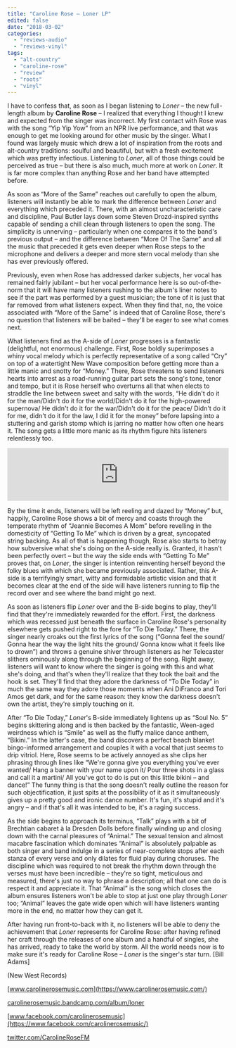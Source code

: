 ```yaml
---
title: "Caroline Rose – Loner LP"
edited: false
date: "2018-03-02"
categories:
  - "reviews-audio"
  - "reviews-vinyl"
tags:
  - "alt-country"
  - "caroline-rose"
  - "review"
  - "roots"
  - "vinyl"
---
```


I have to confess that, as soon as I began listening to _Loner_ – the new full-length album by **Caroline Rose** – I realized that everything I thought I knew and expected from the singer was incorrect. My first contact with Rose was with the song “Yip Yip Yow” from an NPR live performance, and that was enough to get me looking around for other music by the singer. What I found was largely music which drew a lot of inspiration from the roots and alt-country traditions: soulful and beautiful, but with a fresh excitement which was pretty infectious. Listening to _Loner_, all of those things could be perceived as true – but there is also much, much more at work on _Loner_. It is far more complex than anything Rose and her band have attempted before.

As soon as “More of the Same” reaches out carefully to open the album, listeners will instantly be able to mark the difference between _Loner_ and everything which preceded it. There, with an almost uncharacteristic care and discipline, Paul Butler lays down some Steven Drozd-inspired synths capable of sending a chill clean through listeners to open the song. The simplicity is unnerving – particularly when one compares it to the band's previous output – and the difference between “More Of The Same” and all the music that preceded it gets even deeper when Rose steps to the microphone and delivers a deeper and more stern vocal melody than she has ever previously offered.

Previously, even when Rose has addressed darker subjects, her vocal has remained fairly jubilant – but her vocal performance here is so out-of-the-norm that it will have many listeners rushing to the album's liner notes to see if the part was performed by a guest musician; the tone of it is just that far removed from what listeners expect. When they find that, no, the voice associated with “More of the Same” is indeed that of Caroline Rose, there's no question that listeners will be baited – they'll be eager to see what comes next.

What listeners find as the A-side of _Loner_ progresses is a fantastic (delightful, not enormous) challenge. First, Rose boldly superimposes a whiny vocal melody which is perfectly representative of a song called “Cry” on top of a watertight New Wave composition before getting more than a little manic and snotty for “Money.” There, Rose threatens to send listeners hearts into arrest as a road-running guitar part sets the song's tone, tenor and tempo, but it is Rose herself who overturns all that when elects to straddle the line between sweet and salty with the words, “He didn't do it for the man/Didn't do it for the world/Didn't do it for the high-powered supernova/ He didn't do it for the war/Didn't do it for the peace/ Didn't do it for me, didn't do it for the law, I did it for the money” before lapsing into a stuttering and garish stomp which is jarring no matter how often one hears it. The song gets a little more manic as its rhythm figure hits listeners relentlessly too.

<iframe style="border: 0; width: 100%; height: 120px;" src="https://bandcamp.com/EmbeddedPlayer/album=903885912/size=large/bgcol=ffffff/linkcol=0687f5/tracklist=false/artwork=small/transparent=true/" width="300" height="150" seamless=""><a href="http://carolinerosemusic.bandcamp.com/album/loner">LONER by Caroline Rose</a></iframe>

By the time it ends, listeners will be left reeling and dazed by “Money” but, happily, Caroline Rose shows a bit of mercy and coasts through the temperate rhythm of “Jeannie Becomes A Mom” before revelling in the domesticity of “Getting To Me” which is driven by a great, syncopated string backing. As all of that is happening though, Rose also starts to betray how subversive what she's doing on the A-side really is. Granted, it hasn't been perfectly overt – but the way the side ends with “Getting To Me” proves that, on _Loner_, the singer is intention reinventing herself beyond the folky blues with which she became previously associated. Rather, this A-side is a terrifyingly smart, witty and formidable artistic vision and that it becomes clear at the end of the side will have listeners running to flip the record over and see where the band might go next.

As soon as listeners flip _Loner_ over and the B-side begins to play, they'll find that they're immediately rewarded for the effort. First, the darkness which was recessed just beneath the surface in Caroline Rose's personality elsewhere gets pushed right to the fore for “To Die Today.” There, the singer nearly croaks out the first lyrics of the song (“Gonna feel the sound/ Gonna hear the way the light hits the ground/ Gonna know what it feels like to drown”) and throws a genuine shiver through listeners as her Telecaster slithers ominously along through the beginning of the song. Right away, listeners will want to know where the singer is going with this and what she's doing, and that's when they'll realize that they took the bait and the hook is set. They'll find that they adore the darkness of “To Die Today” in much the same way they adore those moments when Ani DiFranco and Tori Amos get dark, and for the same reason: they know the darkness doesn't own the artist, they're simply touching on it.

After “To Die Today,” _Loner_'s B-side immediately lightens up as “Soul No. 5” begins skittering along and is then backed by the fantastic, Ween-aged weirdness which is “Smile” as well as the fluffy malice dance anthem, “Bikini.” In the latter's case, the band discovers a perfect beach blanket bingo-informed arrangement and couples it with a vocal that just seems to drip vitriol. Here, Rose seems to be actively annoyed as she clips her phrasing through lines like “We're gonna give you everything you've ever wanted/ Hang a banner with your name upon it/ Pour three shots in a glass and call it a martini/ All you've got to do is put on this little bikini – and dance!” The funny thing is that the song doesn't really outline the reason for such objectification, it just spits at the possibility of it as it simultaneously gives up a pretty good and ironic dance number. It's fun, it's stupid and it's angry – and if that's all it was intended to be, it's a raging success.

As the side begins to approach its terminus, “Talk” plays with a bit of Brechtian cabaret à la Dresden Dolls before finally winding up and closing down with the carnal pleasures of “Animal.” The sexual tension and almost macabre fascination which dominates “Animal” is absolutely palpable as both singer and band indulge in a series of near-complete stops after each stanza of every verse and only dilates for fluid play during choruses. The discipline which was required to not break the rhythm down through the verses must have been incredible – they're so tight, meticulous and measured, there's just no way to phrase a description; all that one can do is respect it and appreciate it. That “Animal” is the song which closes the album ensures listeners won't be able to stop at just one play through _Loner_ too; “Animal” leaves the gate wide open which will have listeners wanting more in the end, no matter how they can get it.

After having run front-to-back with it, no listeners will be able to deny the achievement that _Loner_ represents for Caroline Rose: after having refined her craft through the releases of one album and a handful of singles, she has arrived, ready to take the world by storm. All the world needs now is to make sure it's ready for Caroline Rose – _Loner_ is the singer's star turn. \[Bill Adams\]

(New West Records)

[www.carolinerosemusic.com](https://www.carolinerosemusic.com/)

[carolinerosemusic.bandcamp.com/album/loner](https://carolinerosemusic.bandcamp.com/album/loner)

[www.facebook.com/carolinerosemusic](https://www.facebook.com/carolinerosemusic/)

[twitter.com/CarolineRoseFM](https://twitter.com/CarolineRoseFM?ref_src=twsrc%5Egoogle%7Ctwcamp%5Eserp%7Ctwgr%5Eauthor)
